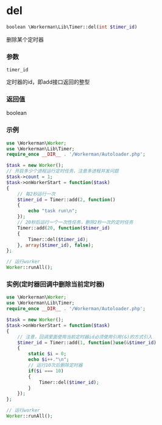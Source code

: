 # del
```php
boolean \Workerman\Lib\Timer::del(int $timer_id)
```
删除某个定时器

### 参数
 ``` timer_id ```

定时器的id，即add接口返回的整型

### 返回值
boolean


### 示例
```php
use \Workerman\Worker;
use \Workerman\Lib\Timer;
require_once __DIR__ . '/Workerman/Autoloader.php';

$task = new Worker();
// 开启多少个进程运行定时任务，注意多进程并发问题
$task->count = 1;
$task->onWorkerStart = function($task)
{
    // 每2秒运行一次
    $timer_id = Timer::add(2, function()
    {
        echo "task run\n";
    });
    // 20秒后运行一个一次性任务，删除2秒一次的定时任务
    Timer::add(20, function($timer_id)
    {
        Timer::del($timer_id);
    }, array($timer_id), false);
};

// 运行worker
Worker::runAll();
```

### 实例(定时器回调中删除当前定时器)
```php
use \Workerman\Worker;
use \Workerman\Lib\Timer;
require_once __DIR__ . '/Workerman/Autoloader.php';

$task = new Worker();
$task->onWorkerStart = function($task)
{
    // 注意，回调里面使用当前定时器id必须使用引用(&)的方式引入
    $timer_id = Timer::add(1, function()use(&$timer_id)
    {
        static $i = 0;
        echo $i++."\n";
        // 运行10次后删除定时器
        if($i === 10)
        {
            Timer::del($timer_id);
        }
    });
};

// 运行worker
Worker::runAll();
```
